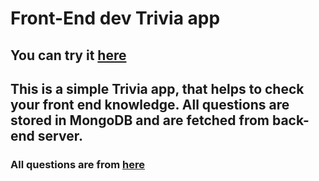 # Front-End dev Trivia app

## You can try it [here](https://graceful-gnome-75fa02.netlify.app)

## This is a simple Trivia app, that helps to check your front end knowledge. All questions are stored in MongoDB and are fetched from back-end server.

### All questions are from [here](https://github.com/Ebazhanov/linkedin-skill-assessments-quizzes)
